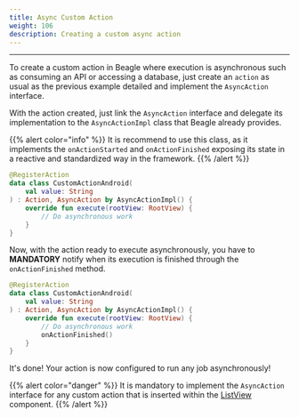 ```yaml
---
title: Async Custom Action
weight: 106
description: Creating a custom async action
---
```


---

To create a custom action in Beagle where execution is asynchronous such as consuming an API or accessing a database, just create an `action` as usual as the previous example detailed and implement the `AsyncAction` interface.

With the action created, just link the `AsyncAction` interface and delegate its implementation to the `AsyncActionImpl` class that Beagle already provides.

{{% alert color="info" %}}
It is recommend to use this class, as it implements the `onActionStarted` and `onActionFinished` exposing its state in a reactive and standardized way in the framework.
{{% /alert %}}


```kotlin
@RegisterAction
data class CustomActionAndroid(
    val value: String
) : Action, AsyncAction by AsyncActionImpl() {
    override fun execute(rootView: RootView) {
        // Do asynchronous work
    }
}
```


Now, with the action ready to execute asynchronously, you have to **MANDATORY** notify when its execution is finished through the `onActionFinished` method.


```kotlin
@RegisterAction
data class CustomActionAndroid(
    val value: String
) : Action, AsyncAction by AsyncActionImpl() {
    override fun execute(rootView: RootView) {
        // Do asynchronous work
        onActionFinished()
    }
}
```


It's done! Your action is now configured to run any job asynchronously!

{{% alert color="danger" %}}
It is mandatory to implement the `AsyncAction` interface for any custom action that is inserted within the [ListView](/docs/api/components/layout/listview) component.
{{% /alert %}}
